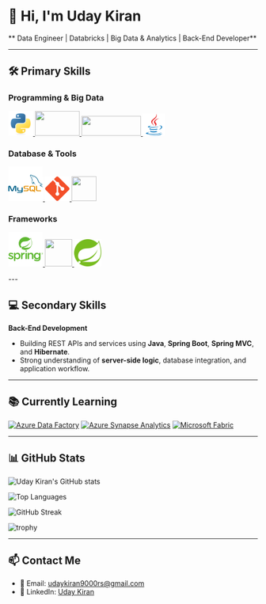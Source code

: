 # 👋 Hi, I'm Uday Kiran
** Data Engineer | Databricks | Big Data & Analytics | Back-End Developer**

---

## 🛠️ Primary Skills

### Programming & Big Data
<p align="left"> <a href="https://www.python.org/doc/" target="_blank"> <img src="https://raw.githubusercontent.com/devicons/devicon/master/icons/python/python-original.svg" width="50" height="50"/> </a> <a href="https://spark.apache.org/docs/latest/api/python/" target="_blank"> <img src="https://spark.apache.org/images/spark-logo-trademark.png" width="90" height="50"/> </a> <a href="https://docs.databricks.com/en/" target="_blank"> <img src="https://upload.wikimedia.org/wikipedia/commons/6/63/Databricks_Logo.png" width="120" height="40"/> </a> <a href="https://docs.oracle.com/en/java/" target="_blank"> <img src="https://raw.githubusercontent.com/devicons/devicon/master/icons/java/java-original.svg" width="45" height="45"/> </a> </p>

### Database & Tools
<p align="left"> <a href="https://dev.mysql.com/doc/" target="_blank"> <img src="https://raw.githubusercontent.com/devicons/devicon/master/icons/mysql/mysql-original-wordmark.svg" width="70" height="70"/> </a> <a href="https://git-scm.com/doc" target="_blank"> <img src="https://raw.githubusercontent.com/devicons/devicon/master/icons/git/git-original.svg" width="50" height="50"/> </a> <a href="https://docs.github.com/en" target="_blank"> <img src="https://github.githubassets.com/images/modules/logos_page/GitHub-Mark.png" width="50" height="50"/> </a> </p>

### Frameworks
<p align="left"> <a href="https://spring.io/projects/spring-framework" target="_blank"> <img src="https://raw.githubusercontent.com/devicons/devicon/master/icons/spring/spring-original-wordmark.svg" width="70" height="70"/> </a> <a href="https://hibernate.org/orm/documentation/" target="_blank"> <img src="https://www.vectorlogo.zone/logos/hibernate/hibernate-icon.svg" width="55" height="55"/> </a> <a href="https://spring.io/projects/spring-boot" target="_blank"> <img src="https://raw.githubusercontent.com/devicons/devicon/master/icons/spring/spring-original.svg" width="55" height="55"/> </a> </p>
---

## 💻 Secondary Skills
**Back-End Development**
- Building REST APIs and services using **Java**, **Spring Boot**, **Spring MVC**, and **Hibernate**.  
- Strong understanding of **server-side logic**, database integration, and application workflow.  

---

## 📚 Currently Learning
[![Azure Data Factory](https://img.shields.io/badge/Azure%20Data%20Factory-0078D4?style=for-the-badge&logo=microsoft-azure&logoColor=white)](https://learn.microsoft.com/en-us/azure/data-factory/)
[![Azure Synapse Analytics](https://img.shields.io/badge/Azure%20Synapse%20Analytics-0089D6?style=for-the-badge&logo=azure-synapse-analytics&logoColor=white)](https://learn.microsoft.com/en-us/azure/synapse-analytics/)
[![Microsoft Fabric](https://img.shields.io/badge/Microsoft%20Fabric-0078D4?style=for-the-badge&logo=microsoft&logoColor=white)](https://learn.microsoft.com/en-us/fabric/)

---

## 📊 GitHub Stats

![Uday Kiran's GitHub stats](https://github-readme-stats.vercel.app/api?username=udaykiranuk30&show_icons=true&theme=tokyonight)

![Top Languages](https://github-readme-stats.vercel.app/api/top-langs/?username=udaykiranuk30&layout=compact&theme=tokyonight)

![GitHub Streak](https://streak-stats.demolab.com?user=udaykiranuk30&theme=tokyonight&hide_border=false)

![trophy](https://github-profile-trophy.vercel.app/?username=udaykiranuk30&theme=tokyonight&no-frame=true&no-bg=false&margin-w=4)


---

## 📫 Contact Me
- 📧 Email: [udaykiran9000rs@gmail.com](mailto:udaykiran9000rs@gmail.com)  
- 🔗 LinkedIn: [Uday Kiran](https://www.linkedin.com/in/uday-kiran-krishnamurthy-0a0522280/)
